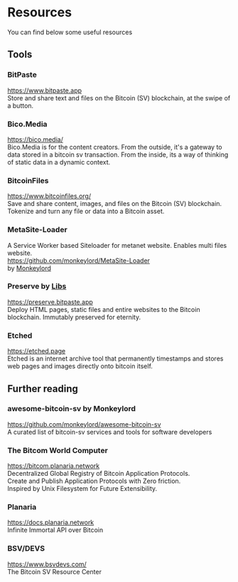 # Resources
You can find below some useful resources

## Tools
### BitPaste
https://www.bitpaste.app<br>
Store and share text and files on the Bitcoin (SV) blockchain, at the swipe of a button.

### Bico.Media
https://bico.media/<br>
Bico.Media is for the content creators. From the outside, it's a gateway to data stored in a bitcoin sv transaction. From the inside, its a way of thinking of static data in a dynamic context.

### BitcoinFiles
https://www.bitcoinfiles.org/<br>
Save and share content, images, and files on the Bitcoin (SV) blockchain. <br>
Tokenize and turn any file or data into a Bitcoin asset. 

### MetaSite-Loader 
A Service Worker based Siteloader for metanet website. Enables multi files website. <br>
https://github.com/monkeylord/MetaSite-Loader<br>
by [Monkeylord](https://bico.media/579c7ece7d118469254035e53a11ff7ab4c64e0f0aa4bb7f65151fe63ea42018/index.html)


### Preserve by&nbsp;[Libs](https://twitter.com/libitx)
https://preserve.bitpaste.app<br>
Deploy HTML pages, static files and entire websites to the Bitcoin blockchain. Immutably preserved for eternity.

### Etched
https://etched.page<br>
Etched is an internet archive tool that permanently timestamps and stores web pages and images directly onto bitcoin itself.

## Further reading
### awesome-bitcoin-sv by Monkeylord
https://github.com/monkeylord/awesome-bitcoin-sv<br>
A curated list of bitcoin-sv services and tools for software developers 

### The Bitcom World Computer
https://bitcom.planaria.network<br>
Decentralized Global Registry of Bitcoin Application Protocols.<br>
Create and Publish Application Protocols with Zero friction.<br>
Inspired by Unix Filesystem for Future Extensibility.

### Planaria
https://docs.planaria.network<br>
Infinite Immortal API over Bitcoin

### BSV/DEVS
https://www.bsvdevs.com/<br>
The Bitcoin SV Resource Center

